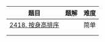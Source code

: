| 题目                                                         | 题解 | 难度 |
| ------------------------------------------------------------ | ---- | ---- |
| [2418. 按身高排序](https://leetcode.cn/problems/sort-the-people/) |      | 简单 |
|                                                              |      |      |
|                                                              |      |      |

